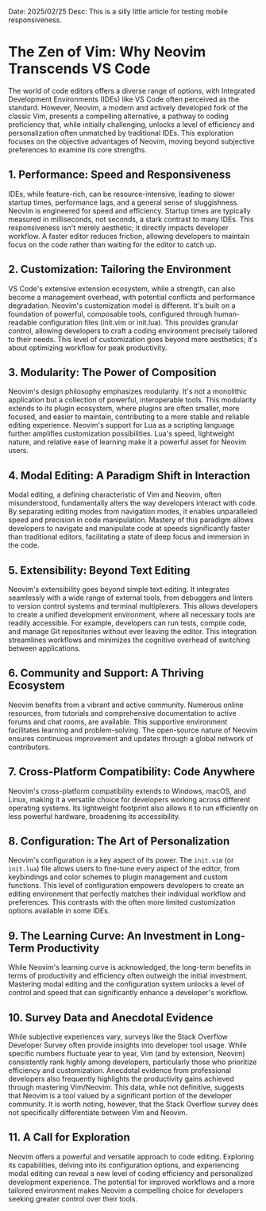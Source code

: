 Date: 2025/02/25
Desc: This is a silly little article for testing mobile responsiveness.
# The Zen of Vim: Why Neovim Transcends VS Code

The world of code editors offers a diverse range of options, with Integrated Development Environments (IDEs) like VS Code often perceived as the standard.  However, Neovim, a modern and actively developed fork of the classic Vim, presents a compelling alternative, a pathway to coding proficiency that, while initially challenging, unlocks a level of efficiency and personalization often unmatched by traditional IDEs. This exploration focuses on the objective advantages of Neovim, moving beyond subjective preferences to examine its core strengths.

## 1. Performance: Speed and Responsiveness

IDEs, while feature-rich, can be resource-intensive, leading to slower startup times, performance lags, and a general sense of sluggishness.  Neovim is engineered for speed and efficiency.  Startup times are typically measured in milliseconds, not seconds, a stark contrast to many IDEs.  This responsiveness isn't merely aesthetic; it directly impacts developer workflow.  A faster editor reduces friction, allowing developers to maintain focus on the code rather than waiting for the editor to catch up.

## 2. Customization: Tailoring the Environment

VS Code's extensive extension ecosystem, while a strength, can also become a management overhead, with potential conflicts and performance degradation. Neovim's customization model is different. It's built on a foundation of powerful, composable tools, configured through human-readable configuration files (init.vim or init.lua). This provides granular control, allowing developers to craft a coding environment precisely tailored to their needs.  This level of customization goes beyond mere aesthetics; it's about optimizing workflow for peak productivity.

## 3. Modularity: The Power of Composition

Neovim's design philosophy emphasizes modularity. It's not a monolithic application but a collection of powerful, interoperable tools. This modularity extends to its plugin ecosystem, where plugins are often smaller, more focused, and easier to maintain, contributing to a more stable and reliable editing experience.  Neovim's support for Lua as a scripting language further amplifies customization possibilities. Lua's speed, lightweight nature, and relative ease of learning make it a powerful asset for Neovim users.

## 4. Modal Editing: A Paradigm Shift in Interaction

Modal editing, a defining characteristic of Vim and Neovim, often misunderstood, fundamentally alters the way developers interact with code. By separating editing modes from navigation modes, it enables unparalleled speed and precision in code manipulation.  Mastery of this paradigm allows developers to navigate and manipulate code at speeds significantly faster than traditional editors, facilitating a state of deep focus and immersion in the code.

## 5. Extensibility: Beyond Text Editing

Neovim's extensibility goes beyond simple text editing.  It integrates seamlessly with a wide range of external tools, from debuggers and linters to version control systems and terminal multiplexers.  This allows developers to create a unified development environment, where all necessary tools are readily accessible.  For example, developers can run tests, compile code, and manage Git repositories without ever leaving the editor.  This integration streamlines workflows and minimizes the cognitive overhead of switching between applications.

## 6. Community and Support: A Thriving Ecosystem

Neovim benefits from a vibrant and active community.  Numerous online resources, from tutorials and comprehensive documentation to active forums and chat rooms, are available. This supportive environment facilitates learning and problem-solving.  The open-source nature of Neovim ensures continuous improvement and updates through a global network of contributors.

## 7. Cross-Platform Compatibility: Code Anywhere

Neovim's cross-platform compatibility extends to Windows, macOS, and Linux, making it a versatile choice for developers working across different operating systems. Its lightweight footprint also allows it to run efficiently on less powerful hardware, broadening its accessibility.

## 8. Configuration: The Art of Personalization

Neovim's configuration is a key aspect of its power.  The `init.vim` (or `init.lua`) file allows users to fine-tune every aspect of the editor, from keybindings and color schemes to plugin management and custom functions.  This level of configuration empowers developers to create an editing environment that perfectly matches their individual workflow and preferences.  This contrasts with the often more limited customization options available in some IDEs.

## 9.  The Learning Curve: An Investment in Long-Term Productivity

While Neovim's learning curve is acknowledged, the long-term benefits in terms of productivity and efficiency often outweigh the initial investment.  Mastering modal editing and the configuration system unlocks a level of control and speed that can significantly enhance a developer's workflow.

## 10.  Survey Data and Anecdotal Evidence

While subjective experiences vary, surveys like the Stack Overflow Developer Survey often provide insights into developer tool usage.  While specific numbers fluctuate year to year, Vim (and by extension, Neovim) consistently rank highly among developers, particularly those who prioritize efficiency and customization.  Anecdotal evidence from professional developers also frequently highlights the productivity gains achieved through mastering Vim/Neovim.  This data, while not definitive, suggests that Neovim is a tool valued by a significant portion of the developer community.  It is worth noting, however, that the Stack Overflow survey does not specifically differentiate between Vim and Neovim.

## 11.  A Call for Exploration

Neovim offers a powerful and versatile approach to code editing. Exploring its capabilities, delving into its configuration options, and experiencing modal editing can reveal a new level of coding efficiency and personalized development experience. The potential for improved workflows and a more tailored environment makes Neovim a compelling choice for developers seeking greater control over their tools.
